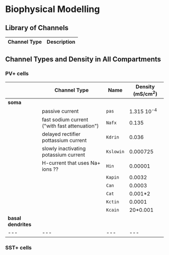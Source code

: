 # Biophysical Modelling

## Library of Channels

| **Channel Type**  |  **Description**  |
| --- | --- |

## Channel Types and Density in All Compartments

### PV+ cells

|     | **Channel Type**  |  **Name**  |  **Density** (mS/cm<sup>2</sup>) |
| --- | --- | --- | --- |
| **soma** |     |     |     |
|          | passive current  |  `pas`  | 1.315 10<sup>-4</sup> |
|          | fast sodium current ("with fast attenuation") |  `Nafx`  | 0.135 |
|          | delayed rectifier pottassium current          |  `Kdrin`  | 0.036 |
|          | slowly inactivating potassium current         |  `Kslowin`  | 0.000725 |
|          | H-current that uses Na+ ions ??               |  `Hin`  | 0.00001 |
|          |                                               | `Kapin` | 0.0032 |
|          |                                               | `Can` | 0.0003 |
|          |                                               | `Cat` | 0.001*2 |
|          |                                               | `Kctin` | 0.0001 |
|          |                                               | `Kcain` | 20*0.001 |
|   **basal dendrites** |     |     |     |
| --- | --- | --- | --- |

### SST+ cells


